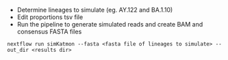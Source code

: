 - Determine lineages to simulate (eg. AY.122 and BA.1.10)
- Edit proportions tsv file
- Run the pipeline to generate simulated reads and create BAM and consensus FASTA files
  

```nextflow run simKatmon --fasta <fasta file of lineages to simulate> --out_dir <results dir>```
